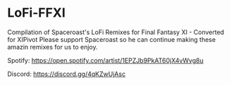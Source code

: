 # LoFi-FFXI
Compilation of Spaceroast's LoFi Remixes for Final Fantasy XI - Converted for XIPivot
Please support Spaceroast so he can continue making these amazin remixes for us to enjoy.

Spotify: https://open.spotify.com/artist/1EPZJb9PkAT60jX4vWvg8u

Discord: https://discord.gg/4qKZwUjAsc
